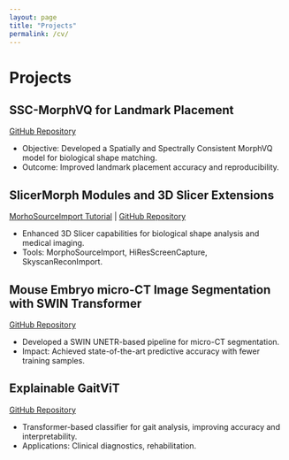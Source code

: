 ```yaml
---
layout: page
title: "Projects"
permalink: /cv/
---
```


# Projects

## SSC-MorphVQ for Landmark Placement
[GitHub Repository](#)  
- Objective: Developed a Spatially and Spectrally Consistent MorphVQ model for biological shape matching.
- Outcome: Improved landmark placement accuracy and reproducibility.

## SlicerMorph Modules and 3D Slicer Extensions
[MorhoSourceImport Tutorial](#) | [GitHub Repository](#)  
- Enhanced 3D Slicer capabilities for biological shape analysis and medical imaging.
- Tools: MorphoSourceImport, HiResScreenCapture, SkyscanReconImport.

## Mouse Embryo micro-CT Image Segmentation with SWIN Transformer
[GitHub Repository](#)  
- Developed a SWIN UNETR-based pipeline for micro-CT segmentation.
- Impact: Achieved state-of-the-art predictive accuracy with fewer training samples.

## Explainable GaitViT
[GitHub Repository](#)  
- Transformer-based classifier for gait analysis, improving accuracy and interpretability.
- Applications: Clinical diagnostics, rehabilitation.
